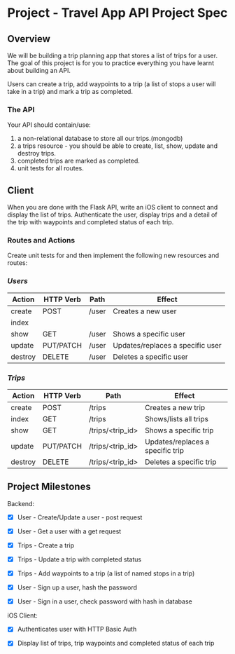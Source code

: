 # Project - Travel App API Project Spec


## Overview

We will be building a trip planning app that stores a list of trips for a user.
The goal of this project is for you to practice everything you have learnt about building an API.

Users can create a trip, add waypoints to a trip (a list of stops a user will take in a trip) and mark a trip as completed.

### The API

Your API should contain/use:

1. a non-relational database to store all our trips.(mongodb)
2. a trips resource - you should be able to create, list, show, update and destroy trips.
3. completed trips are marked as completed.
4. unit tests for all routes.

## Client

When you are done with the Flask API, write an iOS client to connect and display the list of trips.
Authenticate the user, display trips and a detail of the trip with waypoints and completed status of each trip.


### Routes and Actions

Create unit tests for and then implement the following new resources and routes:

### ***Users***

| Action  | HTTP Verb | Path             | Effect                           |
|---------|-----------|------------------|----------------------------------|
| create  | POST      | /user           | Creates a new user               |
| index   |           |                 |                                  |
| show    | GET       | /user           | Shows a specific user            |
| update  | PUT/PATCH | /user           | Updates/replaces a specific user |
| destroy | DELETE    | /user           | Deletes a specific user          |


### ***Trips***

| Action  	| HTTP Verb 	| Path             	| Effect                           	|
|---------	|-----------	|------------------	|----------------------------------	|
| create  	| POST      	| /trips           	| Creates a new trip               	|
| index   	| GET       	| /trips           	| Shows/lists all trips            	|
| show    	| GET       	| /trips/<trip_id> 	| Shows a specific trip            	|
| update  	| PUT/PATCH 	| /trips/<trip_id> 	| Updates/replaces a specific trip 	|
| destroy 	| DELETE    	| /trips/<trip_id> 	| Deletes a specific trip          	|


## Project Milestones

Backend: 

- [x] User - Create/Update a user - post request
- [x] User - Get a user with a get request

- [x] Trips - Create a trip
- [x] Trips - Update a trip with completed status
- [x] Trips - Add waypoints to a trip (a list of named stops in a trip)

- [x] User - Sign up a user, hash the password
- [x] User - Sign in a user, check password with hash in database

iOS Client:

- [x] Authenticates user with HTTP Basic Auth
- [x] Display list of trips, trip waypoints and completed status of each trip

